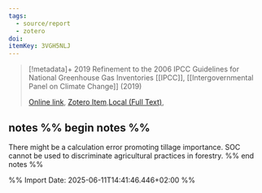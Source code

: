 ```yaml
---
tags:
  - source/report
  - zotero
doi: 
itemKey: 3VGH5NLJ
---
```

>[!metadata]+
> 2019 Refinement to the 2006 IPCC Guidelines for National Greenhouse Gas Inventories
> [[IPCC]], 
> [[Intergovernmental Panel on Climate Change]] (2019)
> 
> [Online link](https://www.ipcc-nggip.iges.or.jp/public/2019rf/pdf/4_Volume4/19R_V4_Ch05_Cropland.pdf), [Zotero Item](zotero://select/library/items/3VGH5NLJ),[Local (Full Text)](file://C:/Users/aburg/Documents/references/zotero/storage/8QBM3WVZ/IPCC2019_2019Refinement.pdf), 

## notes %% begin notes %%
There might be a calculation error promoting tillage importance.
SOC cannot be used to discriminate agricultural practices in forestry.
%% end notes %%

%% Import Date: 2025-06-11T14:41:46.446+02:00 %%
